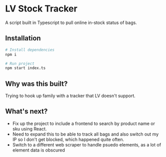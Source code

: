 # LV Stock Tracker

A script built in Typescript to pull online in-stock status of bags.

## Installation

```bash
# Install dependencies
npm i

# Run project
npm start index.ts
```

## Why was this built?

Trying to hook up family with a tracker that LV doesn't support.

## What's next?

- Fix up the project to include a frontend to search by product name or sku using React.
- Need to expand this to be able to track all bags and also switch out my IP so I don't get blocked, which happened quite often.
- Switch to a different web scraper to handle psuedo elements, as a lot of element data is obscured
